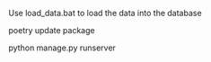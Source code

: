 Use load_data.bat to load the data into the database

poetry update package

python manage.py runserver